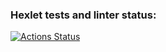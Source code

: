 ### Hexlet tests and linter status:
[![Actions Status](https://github.com/VikkyAblaeva/frontend-project-12/workflows/hexlet-check/badge.svg)](https://github.com/VikkyAblaeva/frontend-project-12/actions)
